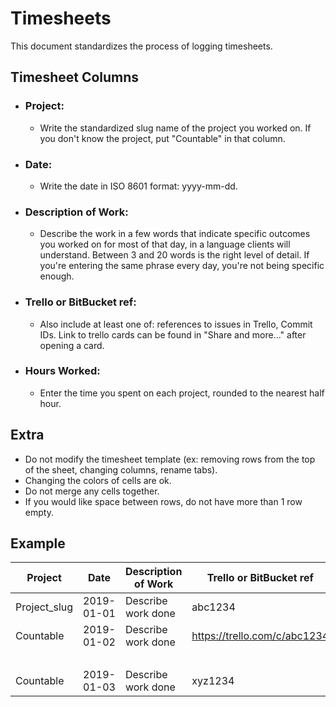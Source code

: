 # Timesheets
This document standardizes the process of logging timesheets.

## Timesheet Columns
*  ### Project:
    * Write the standardized slug name of the project you worked on. If you don't know the project, put "Countable" in that column.
*  ### Date:
    * Write the date in ISO 8601 format: yyyy-mm-dd.
*  ### Description of Work:
    * Describe the work in a few words that indicate specific outcomes you worked on for most of that day, in a language clients will understand. Between 3 and 20 words is the right level of detail. If you're entering the same phrase every day, you're not being specific enough.
*  ### Trello or BitBucket ref:
    * Also include at least one of: references to issues in Trello, Commit IDs. Link to trello cards can be found in "Share and more..." after opening a card.
*  ### Hours Worked: 
    * Enter the time you spent on each project, rounded to the nearest half hour.
    
## Extra
* Do not modify the timesheet template (ex: removing rows from the top of the sheet, changing columns, rename tabs).
* Changing the colors of cells are ok.
* Do not merge any cells together.
* If you would like space between rows, do not have more than 1 row empty.

## Example
| Project      | Date       | Description of Work | Trello or BitBucket ref      | Hours Worked |
|--------------|------------|---------------------|------------------------------|--------------|
| Project_slug | 2019-01-01 | Describe work done  | abc1234                      | 1            |
| Countable    | 2019-01-02 | Describe work done  | https://trello.com/c/abc1234 | 2            |
| &nbsp;       |            |                     |                              |              |
| Countable    | 2019-01-03 | Describe work done  | xyz1234                      | 3            |
